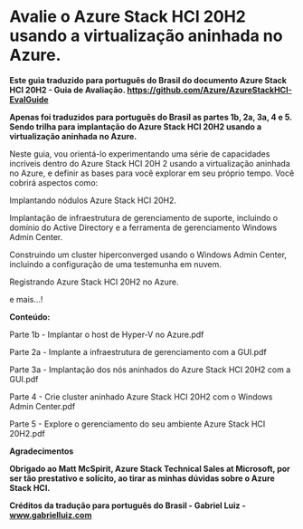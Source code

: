 # Avalie o Azure Stack HCI 20H2 usando a virtualização aninhada no Azure.

**Este guia traduzido para português do Brasil do documento Azure Stack HCI 20H2 - Guia de Avaliação. https://github.com/Azure/AzureStackHCI-EvalGuide**

**Apenas foi traduzidos para português do Brasil as partes 1b, 2a, 3a, 4 e 5. Sendo trilha para implantação do Azure Stack HCI 20H2 usando a virtualização aninhada no Azure.**

Neste guia, vou orientá-lo experimentando uma série de capacidades incríveis dentro do Azure Stack HCI 20H 2 usando a virtualização aninhada no Azure, e definir as bases para você explorar em seu próprio tempo. Você cobrirá aspectos como:

Implantando nódulos Azure Stack HCI 20H2.

Implantação de infraestrutura de gerenciamento de suporte, incluindo o domínio do Active Directory e a ferramenta de gerenciamento Windows Admin Center.

Construindo um cluster hiperconverged usando o Windows Admin Center, incluindo a configuração de uma testemunha em nuvem.

Registrando Azure Stack HCI 20H2 no Azure.

e mais...!

**Conteúdo:**

Parte 1b - Implantar o host de Hyper-V no Azure.pdf

Parte 2a - Implante a infraestrutura de gerenciamento com a GUI.pdf

Parte 3a - Implantação dos nós aninhados do Azure Stack HCI 20H2 com a GUI.pdf

Parte 4 - Crie cluster aninhado Azure Stack HCI 20H2 com o Windows Admin Center.pdf

Parte 5 - Explore o gerenciamento do seu ambiente Azure Stack HCI 20H2.pdf

**Agradecimentos**

**Obrigado ao Matt McSpirit, Azure Stack Technical Sales at Microsoft, por ser tão prestativo e solícito, ao tirar as minhas dúvidas sobre o Azure Stack HCI.**

**Créditos da tradução para português do Brasil - Gabriel Luiz - www.gabrielluiz.com**
